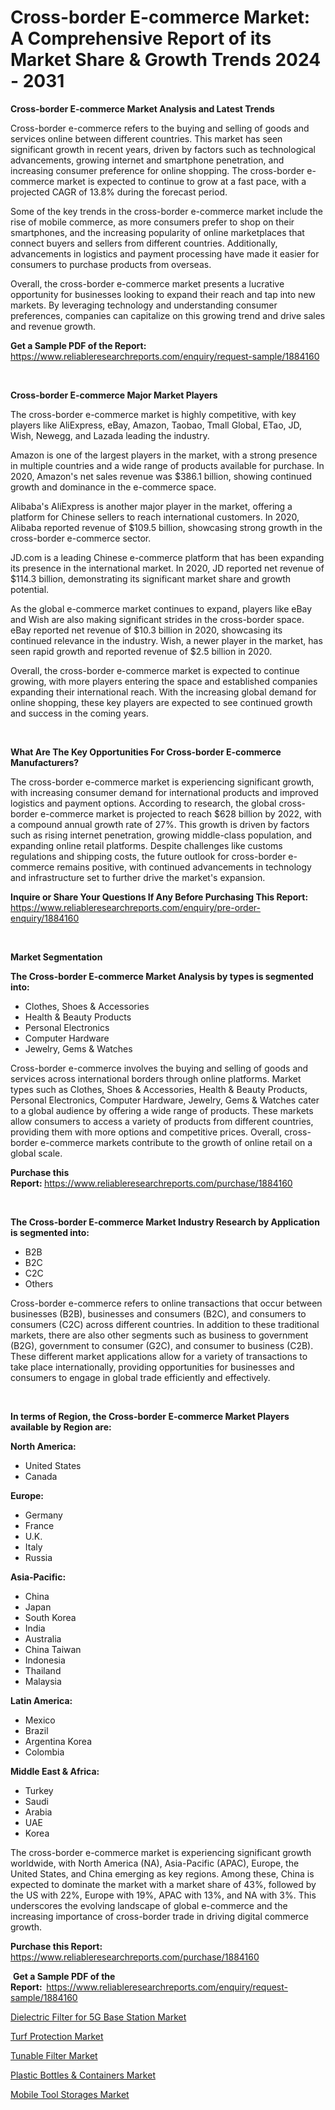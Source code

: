 <p><h1>Cross-border E-commerce Market: A Comprehensive Report of its Market Share & Growth Trends 2024 - 2031</h1></p><p><strong>Cross-border E-commerce Market Analysis and Latest Trends</strong></p>
<p><p>Cross-border e-commerce refers to the buying and selling of goods and services online between different countries. This market has seen significant growth in recent years, driven by factors such as technological advancements, growing internet and smartphone penetration, and increasing consumer preference for online shopping. The cross-border e-commerce market is expected to continue to grow at a fast pace, with a projected CAGR of 13.8% during the forecast period.</p><p>Some of the key trends in the cross-border e-commerce market include the rise of mobile commerce, as more consumers prefer to shop on their smartphones, and the increasing popularity of online marketplaces that connect buyers and sellers from different countries. Additionally, advancements in logistics and payment processing have made it easier for consumers to purchase products from overseas.</p><p>Overall, the cross-border e-commerce market presents a lucrative opportunity for businesses looking to expand their reach and tap into new markets. By leveraging technology and understanding consumer preferences, companies can capitalize on this growing trend and drive sales and revenue growth.</p></p>
<p><strong>Get a Sample PDF of the Report:&nbsp;</strong> <a href="https://www.reliableresearchreports.com/enquiry/request-sample/1884160">https://www.reliableresearchreports.com/enquiry/request-sample/1884160</a></p>
<p>&nbsp;</p>
<p><strong>Cross-border E-commerce Major Market Players</strong></p>
<p><p>The cross-border e-commerce market is highly competitive, with key players like AliExpress, eBay, Amazon, Taobao, Tmall Global, ETao, JD, Wish, Newegg, and Lazada leading the industry. </p><p>Amazon is one of the largest players in the market, with a strong presence in multiple countries and a wide range of products available for purchase. In 2020, Amazon's net sales revenue was $386.1 billion, showing continued growth and dominance in the e-commerce space.</p><p>Alibaba's AliExpress is another major player in the market, offering a platform for Chinese sellers to reach international customers. In 2020, Alibaba reported revenue of $109.5 billion, showcasing strong growth in the cross-border e-commerce sector.</p><p>JD.com is a leading Chinese e-commerce platform that has been expanding its presence in the international market. In 2020, JD reported net revenue of $114.3 billion, demonstrating its significant market share and growth potential.</p><p>As the global e-commerce market continues to expand, players like eBay and Wish are also making significant strides in the cross-border space. eBay reported net revenue of $10.3 billion in 2020, showcasing its continued relevance in the industry. Wish, a newer player in the market, has seen rapid growth and reported revenue of $2.5 billion in 2020.</p><p>Overall, the cross-border e-commerce market is expected to continue growing, with more players entering the space and established companies expanding their international reach. With the increasing global demand for online shopping, these key players are expected to see continued growth and success in the coming years.</p></p>
<p>&nbsp;</p>
<p><strong>What Are The Key Opportunities For Cross-border E-commerce Manufacturers?</strong></p>
<p><p>The cross-border e-commerce market is experiencing significant growth, with increasing consumer demand for international products and improved logistics and payment options. According to research, the global cross-border e-commerce market is projected to reach $628 billion by 2022, with a compound annual growth rate of 27%. This growth is driven by factors such as rising internet penetration, growing middle-class population, and expanding online retail platforms. Despite challenges like customs regulations and shipping costs, the future outlook for cross-border e-commerce remains positive, with continued advancements in technology and infrastructure set to further drive the market's expansion.</p></p>
<p><strong>Inquire or Share Your Questions If Any Before Purchasing This Report:</strong> <a href="https://www.reliableresearchreports.com/enquiry/pre-order-enquiry/1884160">https://www.reliableresearchreports.com/enquiry/pre-order-enquiry/1884160</a></p>
<p>&nbsp;</p>
<p><strong>Market Segmentation</strong></p>
<p><strong>The Cross-border E-commerce Market Analysis by types is segmented into:</strong></p>
<p><ul><li>Clothes, Shoes & Accessories</li><li>Health & Beauty Products</li><li>Personal Electronics</li><li>Computer Hardware</li><li>Jewelry, Gems & Watches</li></ul></p>
<p><p>Cross-border e-commerce involves the buying and selling of goods and services across international borders through online platforms. Market types such as Clothes, Shoes & Accessories, Health & Beauty Products, Personal Electronics, Computer Hardware, Jewelry, Gems & Watches cater to a global audience by offering a wide range of products. These markets allow consumers to access a variety of products from different countries, providing them with more options and competitive prices. Overall, cross-border e-commerce markets contribute to the growth of online retail on a global scale.</p></p>
<p><strong>Purchase this Report:&nbsp;</strong><a href="https://www.reliableresearchreports.com/purchase/1884160">https://www.reliableresearchreports.com/purchase/1884160</a></p>
<p>&nbsp;</p>
<p><strong>The Cross-border E-commerce Market Industry Research by Application is segmented into:</strong></p>
<p><ul><li>B2B</li><li>B2C</li><li>C2C</li><li>Others</li></ul></p>
<p><p>Cross-border e-commerce refers to online transactions that occur between businesses (B2B), businesses and consumers (B2C), and consumers to consumers (C2C) across different countries. In addition to these traditional markets, there are also other segments such as business to government (B2G), government to consumer (G2C), and consumer to business (C2B). These different market applications allow for a variety of transactions to take place internationally, providing opportunities for businesses and consumers to engage in global trade efficiently and effectively.</p></p>
<p>&nbsp;</p>
<p><strong>In terms of Region, the Cross-border E-commerce Market Players available by Region are:</strong></p>
<p>
    <p> <strong> North America: </strong>
        <ul>
            <li>United States</li>
            <li>Canada</li>
        </ul>
        </p> 
    <p> <strong> Europe: </strong>
        <ul>
            <li>Germany</li>
            <li>France</li>
            <li>U.K.</li>
            <li>Italy</li>
            <li>Russia</li>
        </ul>
        </p> 
    <p> <strong> Asia-Pacific: </strong>
        <ul>
            <li>China</li>
            <li>Japan</li>
            <li>South Korea</li>
            <li>India</li>
            <li>Australia</li>
            <li>China Taiwan</li>
            <li>Indonesia</li>
            <li>Thailand</li>
            <li>Malaysia</li>
        </ul>
        </p> 
    <p> <strong> Latin America: </strong>
        <ul>
            <li>Mexico</li>
            <li>Brazil</li>
            <li>Argentina Korea</li>
            <li>Colombia</li>
        </ul>
        </p> 
    <p> <strong> Middle East & Africa: </strong>
        <ul>
            <li>Turkey</li>
            <li>Saudi</li>
            <li>Arabia</li>
            <li>UAE</li>
            <li>Korea</li>
        </ul>
    </p>
    </p>
<p><p>The cross-border e-commerce market is experiencing significant growth worldwide, with North America (NA), Asia-Pacific (APAC), Europe, the United States, and China emerging as key regions. Among these, China is expected to dominate the market with a market share of 43%, followed by the US with 22%, Europe with 19%, APAC with 13%, and NA with 3%. This underscores the evolving landscape of global e-commerce and the increasing importance of cross-border trade in driving digital commerce growth.</p></p>
<p><strong>Purchase this Report: </strong><a href="https://www.reliableresearchreports.com/purchase/1884160">https://www.reliableresearchreports.com/purchase/1884160</a></p>
<p>&nbsp;<strong>Get a Sample PDF of the Report:&nbsp;&nbsp;</strong><a href="https://www.reliableresearchreports.com/enquiry/request-sample/1884160">https://www.reliableresearchreports.com/enquiry/request-sample/1884160</a></p>
<p><strong></strong></p>
<p><p><a href="https://picayune-night-cbd.notion.site/Dielectric-Filter-for-5G-Base-Station-Market-Size-Growth-and-Forecast-from-2024-2031-cf3a6ad804ef44f3b2567decec3ff270">Dielectric Filter for 5G Base Station Market</a></p><p><a href="https://view.publitas.com/reportprime-1/turf-protection-market-size-2024-2031-global-industrial-analysis-key-geographical-regions-market-share-top-key-players-product-types-and-forecast-research-report/">Turf Protection Market</a></p><p><a href="https://view.publitas.com/reportprime-1/tunable-filter-market-research-report-provides-critical-insights-that-can-help-shape-business-development-and-investment-strategies/">Tunable Filter Market</a></p><p><a href="https://funky-papaya-cf4.notion.site/Plastic-Bottles-Containers-Market-A-Comprehensive-Report-of-its-Market-Share-Growth-Trends-2024-600ecc766e5e48da81827c6385c69027">Plastic Bottles & Containers Market</a></p><p><a href="https://butternut-bug-553.notion.site/Mobile-Tool-Storages-Market-Offers-Provide-Insightful-Data-for-the-Time-Period-from-2024-to-2031-and-585757e3a3d741eda33fbd2f5c29870e">Mobile Tool Storages Market</a></p></p>